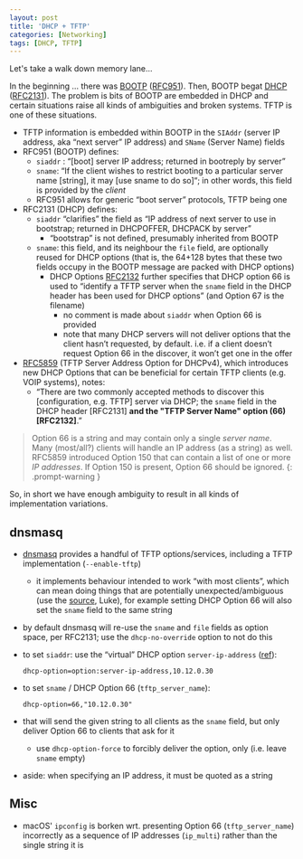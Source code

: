 ```yaml
---
layout: post
title: 'DHCP + TFTP'
categories: [Networking]
tags: [DHCP, TFTP]
---
```


Let's take a walk down memory lane...

In the beginning … there was [BOOTP](https://en.wikipedia.org/wiki/Bootstrap_Protocol "https://en.wikipedia.org/wiki/Bootstrap_Protocol") ([RFC951](https://tools.ietf.org/html/rfc951 "https://tools.ietf.org/html/rfc951")). Then, BOOTP begat [DHCP](https://en.wikipedia.org/wiki/Dynamic_Host_Configuration_Protocol "https://en.wikipedia.org/wiki/Dynamic_Host_Configuration_Protocol") ([RFC2131](https://tools.ietf.org/html/rfc2131 "https://tools.ietf.org/html/rfc2131")). The problem is bits of BOOTP are embedded in DHCP and certain situations raise all kinds of ambiguities and broken systems. TFTP is one of these situations.

- TFTP information is embedded within BOOTP in the `SIAddr` (server IP address, aka “next server” IP address) and `SName` (Server Name) fields
- RFC951 (BOOTP) defines:
  - `siaddr` : “[boot] server IP address; returned in bootreply by server”
  - `sname`: “If the client wishes to restrict booting to a particular server name [string], it may [use sname to do so]“; in other words, this field is provided by the _client_
  - RFC951 allows for generic “boot server” protocols, TFTP being one
- RFC2131 (DHCP) defines:
  - `siaddr` “clarifies” the field as “IP address of next server to use in bootstrap; returned in DHCPOFFER, DHCPACK by server”
    - “bootstrap” is not defined, presumably inherited from BOOTP
  - `sname`: this field, and its neighbour the `file` field, are optionally reused for DHCP options (that is, the 64+128 bytes that these two fields occupy in the BOOTP message are packed with DHCP options)
    - DHCP Options [RFC2132](https://tools.ietf.org/html/rfc2132 "https://tools.ietf.org/html/rfc2132") further specifies that DHCP option 66 is used to “identify a TFTP server when the `sname` field in the DHCP header has been used for DHCP options” (and Option 67 is the filename)
      - no comment is made about `siaddr` when Option 66 is provided
      - note that many DHCP servers will not deliver options that the client hasn’t requested, by default. i.e. if a client doesn’t request Option 66 in the discover, it won’t get one in the offer
- [RFC5859](https://tools.ietf.org/html/rfc5859 "https://tools.ietf.org/html/rfc5859") (TFTP Server Address Option for DHCPv4), which introduces new DHCP Options that can be beneficial for certain TFTP clients (e.g. VOIP systems), notes:
  - “There are two commonly accepted methods to discover this [configuration, e.g. TFTP] server via DHCP; the `sname` field in the DHCP header [RFC2131] **and the "TFTP Server Name" option (66) [RFC2132]**.”

> Option 66 is a string and may contain only a single _server name_. Many (most/all?) clients will handle an IP address (as a string) as well. RFC5859 introduced Option 150 that can contain a list of one or more _IP addresses_. If Option 150 is present, Option 66 should be ignored.
{: .prompt-warning }

So, in short we have enough ambiguity to result in all kinds of implementation variations.

## dnsmasq

- [dnsmasq](http://www.thekelleys.org.uk/dnsmasq/docs/dnsmasq-man.html "http://www.thekelleys.org.uk/dnsmasq/docs/dnsmasq-man.html") provides a handful of TFTP options/services, including a TFTP implementation (`--enable-tftp`)

  - it implements behaviour intended to work “with most clients”, which can mean doing things that are potentially unexpected/ambiguous (use the [source](https://github.com/imp/dnsmasq "https://github.com/imp/dnsmasq"), Luke), for example setting DHCP Option 66 will also set the `sname` field to the same string

- by default dnsmasq will re-use the `sname` and `file` fields as option space, per RFC2131; use the `dhcp-no-override` option to not do this

- to set `siaddr`: use the “virtual” DHCP option `server-ip-address` ([ref](https://github.com/imp/dnsmasq/blob/4e7694d7107d2299f4aaededf8917fceb5dfb924/src/dhcp-common.c#L572 "https://github.com/imp/dnsmasq/blob/4e7694d7107d2299f4aaededf8917fceb5dfb924/src/dhcp-common.c#L572")):

  ```text
  dhcp-option=option:server-ip-address,10.12.0.30
  ```

- to set `sname` / DHCP Option 66 (`tftp_server_name`):

  ```text
  dhcp-option=66,"10.12.0.30"
  ```

- that will send the given string to all clients as the `sname` field, but only deliver Option 66 to clients that ask for it

  - use `dhcp-option-force` to forcibly deliver the option, only (i.e. leave `sname` empty)

- aside: when specifying an IP address, it must be quoted as a string

## Misc

- macOS' `ipconfig` is borken wrt. presenting Option 66 (`tftp_server_name`) incorrectly as a sequence of IP addresses (`ip_multi`) rather than the single string it is
